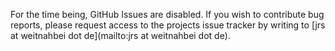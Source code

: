 For the time being, GitHub Issues are disabled. If you wish to contribute bug reports, please request access to the projects issue tracker by writing to [jrs at weitnahbei dot de](mailto:jrs at weitnahbei dot de).
